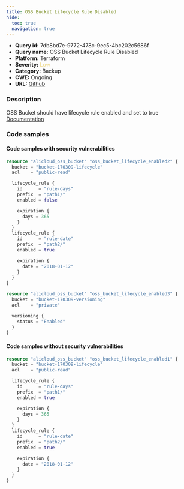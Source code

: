```yaml
---
title: OSS Bucket Lifecycle Rule Disabled
hide:
  toc: true
  navigation: true
---
```


<style>
  .highlight .hll {
    background-color: #ff171742;
  }
  .md-content {
    max-width: 1100px;
    margin: 0 auto;
  }
</style>

-   **Query id:** 7db8bd7e-9772-478c-9ec5-4bc202c5686f
-   **Query name:** OSS Bucket Lifecycle Rule Disabled
-   **Platform:** Terraform
-   **Severity:** <span style="color:#edd57e">Low</span>
-   **Category:** Backup
-   **CWE:** Ongoing
-   **URL:** [Github](https://github.com/DataDog/kics/tree/master/assets/queries/terraform/alicloud/oss_bucket_lifecycle_disabled)

### Description
OSS Bucket should have lifecycle rule enabled and set to true<br>
[Documentation](https://registry.terraform.io/providers/aliyun/alicloud/latest/docs/resources/oss_bucket#lifecycle_rule)

### Code samples
#### Code samples with security vulnerabilities
```tf title="Positive test num. 1 - tf file" hl_lines="8"
resource "alicloud_oss_bucket" "oss_bucket_lifecycle_enabled2" {
  bucket = "bucket-170309-lifecycle"
  acl    = "public-read"

  lifecycle_rule {
    id      = "rule-days"
    prefix  = "path1/"
    enabled = false

    expiration {
      days = 365
    }
  }
  lifecycle_rule {
    id      = "rule-date"
    prefix  = "path2/"
    enabled = true

    expiration {
      date = "2018-01-12"
    }
  }
}

```
```tf title="Positive test num. 2 - tf file" hl_lines="1"
resource "alicloud_oss_bucket" "oss_bucket_lifecycle_enabled3" {
  bucket = "bucket-170309-versioning"
  acl    = "private"

  versioning {
    status = "Enabled"
  }
}

```


#### Code samples without security vulnerabilities
```tf title="Negative test num. 1 - tf file"
resource "alicloud_oss_bucket" "oss_bucket_lifecycle_enabled1" {
  bucket = "bucket-170309-lifecycle"
  acl    = "public-read"

  lifecycle_rule {
    id      = "rule-days"
    prefix  = "path1/"
    enabled = true

    expiration {
      days = 365
    }
  }
  lifecycle_rule {
    id      = "rule-date"
    prefix  = "path2/"
    enabled = true

    expiration {
      date = "2018-01-12"
    }
  }
}

```
